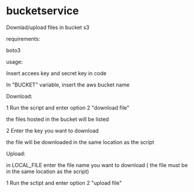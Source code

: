 # bucketservice
Downlad/upload files in bucket s3

requirements:

boto3

usage:

Insert accees key and secret key in code

In "BUCKET" variable, insert the aws bucket name

Download:

1 Run the script and enter option 2 "download file"

the files hosted in the bucket will be listed

2 Enter the key you want to download

the file will be downloaded in the same location as the script

Upload:

in LOCAL_FILE enter the file name you want to download (
the file must be in the same location as the script)

1 Run the sctipt and enter option 2 "upload file"



